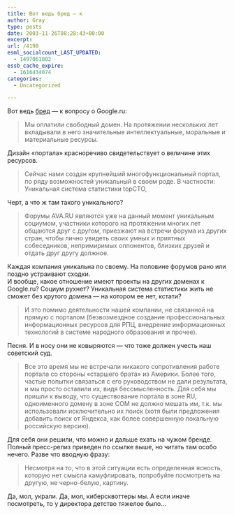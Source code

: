 ```yaml
---
title: Вот ведь бред — к
author: Gray
type: posts
date: 2003-11-26T08:28:43+00:00
excerpt:
url: /4198
esml_socialcount_LAST_UPDATED:
  - 1497061802
essb_cache_expire:
  - 1616434074
categories:
  - Uncategorized

---
```








Вот ведь <a href="http://obzor.ava.ru/news/technology/2003/11/25/4148_1069776167" target="_blank">бред</a> &#8212; к вопросу о Google.ru:

> Мы оплатили свободный домен. На протяжении нескольких лет вкладывали в него значительные интеллектуальные, моральные и материальные ресурсы.

Дизайн &#171;портала&#187; красноречиво свидетельствует о величине этих ресурсов.

> Сейчас нами создан крупнейший многофункциональный портал, по ряду возможностей уникальный в своем роде. В частности:  
> Уникальная система статистики topCTO,

Черт, а что ж там такого уникального?

> Форумы AVA.RU являются уже на данный момент уникальным социумом, участники которого на протяжении многих лет общаются друг с другом, приезжают на встречи форума из других стран, чтобы лично увидеть своих умных и приятных собеседников, непримиримых оппонентов, близких друзей и отдать друг другу должное.

Каждая компания уникальна по своему. На половине форумов рано или поздно устраивают сходки.  
И вообще, какое отношение имеют проекты на других доменах к Google.ru? Социум рухнет? Уникальная система статистики жить не сможет без крутого домена &#8212; на котором ее нет, кстати?

> И это помимо деятельности нашей компании, не связанной на прямую с порталом (безвозмездное создание профессиональных информационных ресурсов для РПЦ, внедрение информационных технологий в системе народного образования и прочее).

Песня. И в носу они не ковыряются &#8212; что тоже должен учесть наш советский суд.

> Все это время мы не встречали никакого сопротивления работе портала со стороны &laquo;старшего брата&raquo; из Америки. Более того, частые попытки связаться с его руководством не дали результата, и мы просто оставили их, видя бессмысленность. Для себя мы пришли к выводу, что существование портала в зоне RU, одноименного домену в зоне COM не должно мешать им, т.к. мы использовали исключительно их поиск (хотя были предложения добавить поиск от Яндекса, как более совершенную локальную российскую версию).

Для себя они решили, что можно и дальше ехать на чужом бренде.  
Полный пресс-релиз приведен по ссылке выше, но читать там особо нечего. Разве что вводную фразу:

> Несмотря на то, что в этой ситуации есть определенная ясность, которую нет смысла камуфлировать, попробуйте посмотреть на другую, не черно-белую, картину.

Да, мол, украли. Да, мол, киберсквоттеры мы. А если иначе посмотреть, то у директора детство тяжелое было&#8230;